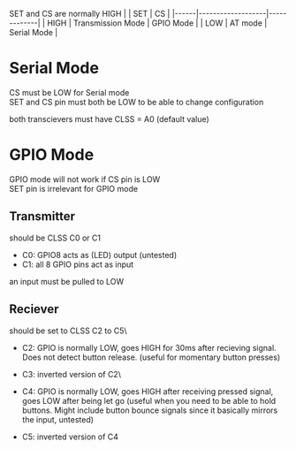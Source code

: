 SET and CS are normally HIGH
|      | SET               | CS          |
|------|-------------------|-------------|
| HIGH | Transmission Mode | GPIO Mode   |
| LOW  | AT mode           | Serial Mode |

# Serial Mode
CS must be LOW for Serial mode\
SET and CS pin must both be LOW to be able to change configuration

both transcievers must have CLSS = A0 (default value)

# GPIO Mode
GPIO mode will not work if CS pin is LOW\
SET pin is irrelevant for GPIO mode

## Transmitter
should be CLSS C0 or C1
- C0: GPIO8 acts as (LED) output (untested)
- C1: all 8 GPIO pins act as input

an input must be pulled to LOW


## Reciever
should be set to CLSS C2 to C5\
- C2: GPIO is normally LOW, goes HIGH for 30ms after recieving signal. Does not detect button release. (useful for momentary button presses)

- C3: inverted version of C2\

- C4: GPIO is normally LOW, goes HIGH after receiving pressed signal, goes LOW after being let go (useful when you need to be able to hold buttons. Might include button bounce signals since it basically mirrors the input, untested)

- C5: inverted version of C4